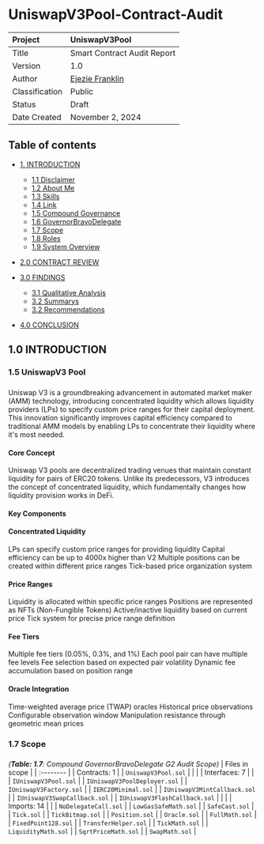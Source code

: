 # UniswapV3Pool-Contract-Audit

| Project        | UniswapV3Pool                                     |
| :------------- | :------------------------------------------------ |
| Title          | Smart Contract Audit Report                       |
| Version        | 1.0                                               |
| Author         | [Ejezie Franklin](https://github.com/FrankyPower) |
| Classification | Public                                            |
| Status         | Draft                                             |
| Date Created   | November 2, 2024                                  |

## Table of contents

- <a href="#intro"> 1. INTRODUCTION</a>

  - <a href="#Disclaim"> 1.1 Disclaimer</a>
  - <a href="#About"> 1.2 About Me </a>
  - <a href="#Skills"> 1.3 Skills</a>
  - <a href="#links"> 1.4 Link</a>
  - <a href="#Cpg"> 1.5 Compound Governance</a>
  - <a href="#Gbd"> 1.6 GovernorBravoDelegate</a>
  - <a href="#scope"> 1.7 Scope</a>
  - <a href="#roles"> 1.8 Roles</a>
  - <a href="#overview"> 1.9 System Overview</a>

- <a href="#review"> 2.0 CONTRACT REVIEW</a>

- <a href="#findings"> 3.0 FINDINGS</a>

  - <a href="#Qanalysis"> 3.1 Qualitative Analysis</a>
  - <a href="#summary"> 3.2 Summarys</a>
  - <a href="#recom"> 3.2 Recommendations</a>

- <a href="#conclusion"> 4.0 CONCLUSION</a>

<h2 id="intro">1.0 INTRODUCTION </h2>

### <h3 id="Cpg">1.5 UniswapV3 Pool<h3>

Uniswap V3 is a groundbreaking advancement in automated market maker (AMM) technology, introducing concentrated liquidity which allows liquidity providers (LPs) to specify custom price ranges for their capital deployment. This innovation significantly improves capital efficiency compared to traditional AMM models by enabling LPs to concentrate their liquidity where it's most needed.

#### Core Concept

Uniswap V3 pools are decentralized trading venues that maintain constant liquidity for pairs of ERC20 tokens. Unlike its predecessors, V3 introduces the concept of concentrated liquidity, which fundamentally changes how liquidity provision works in DeFi.

#### Key Components

#### Concentrated Liquidity

LPs can specify custom price ranges for providing liquidity
Capital efficiency can be up to 4000x higher than V2
Multiple positions can be created within different price ranges
Tick-based price organization system

#### Price Ranges

Liquidity is allocated within specific price ranges
Positions are represented as NFTs (Non-Fungible Tokens)
Active/inactive liquidity based on current price
Tick system for precise price range definition

#### Fee Tiers

Multiple fee tiers (0.05%, 0.3%, and 1%)
Each pool pair can have multiple fee levels
Fee selection based on expected pair volatility
Dynamic fee accumulation based on position range

#### Oracle Integration

Time-weighted average price (TWAP) oracles
Historical price observations
Configurable observation window
Manipulation resistance through geometric mean prices

### <h3 id="scope">1.7 Scope <h3>

_(**Table: 1.7**: Compound GovernorBravoDelegate G2 Audit Scope)_
| Files in scope |
| :-------- |
| Contracts: 1 |
| `UniswapV3Pool.sol` |
| |
| Interfaces: 7 | |
| `IUniswapV3Pool.sol` |
| `IUniswapV3PoolDeployer.sol` |
| `IUniswapV3Factory.sol` |
| `IERC20Minimal.sol` |
| `IUniswapV3MintCallback.sol` |
| `IUniswapV3SwapCallback.sol` |
| `IUniswapV3FlashCallback.sol` |
| |
| Imports: 14 | |
| `NoDelegateCall.sol` |
| `LowGasSafeMath.sol` |
| `SafeCast.sol` |
| `Tick.sol` |
| `TickBitmap.sol` |
| `Position.sol` |
| `Oracle.sol` |
| `FullMath.sol` |
| `FixedPoint128.sol` |
| `TransferHelper.sol` |
| `TickMath.sol` |
| `LiquidityMath.sol` |
| `SqrtPriceMath.sol` |
| `SwapMath.sol` |
